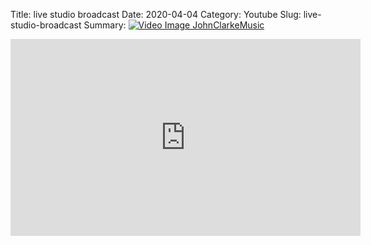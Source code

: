 Title: live studio broadcast
Date: 2020-04-04
Category: Youtube
Slug: live-studio-broadcast
Summary: <a href="/live-studio-broadcast.html"><img src="https://i.ytimg.com/vi/QRmOHAAm7Mc/hqdefault.jpg" alt="Video Image JohnClarkeMusic"></a>

<iframe width="560" height="315" src="https://www.youtube.com/embed/QRmOHAAm7Mc" title="YouTube video player" frameborder="0" allow="accelerometer; autoplay; clipboard-write; encrypted-media; gyroscope; picture-in-picture" allowfullscreen></iframe>

